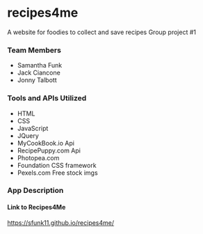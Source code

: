 # recipes4me
A website for foodies to collect and save recipes
Group project #1

### Team Members
- Samantha Funk
- Jack Ciancone
- Jonny Talbott

### Tools and APIs Utilized
- HTML
- CSS
- JavaScript
- JQuery
- MyCookBook.io Api
- RecipePuppy.com Api
- Photopea.com
- Foundation CSS framework
- Pexels.com Free stock imgs



### App Description



#### Link to Recipes4Me
https://sfunk11.github.io/recipes4me/
